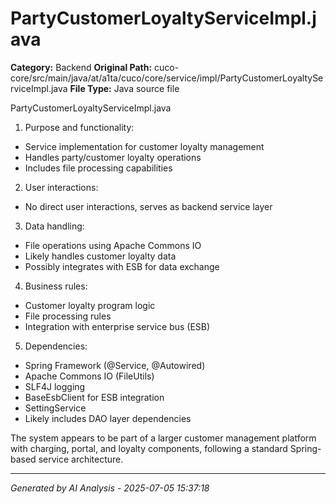 # PartyCustomerLoyaltyServiceImpl.java

**Category:** Backend
**Original Path:** cuco-core/src/main/java/at/a1ta/cuco/core/service/impl/PartyCustomerLoyaltyServiceImpl.java
**File Type:** Java source file

PartyCustomerLoyaltyServiceImpl.java
1. Purpose and functionality:
- Service implementation for customer loyalty management
- Handles party/customer loyalty operations
- Includes file processing capabilities

2. User interactions:
- No direct user interactions, serves as backend service layer

3. Data handling:
- File operations using Apache Commons IO
- Likely handles customer loyalty data
- Possibly integrates with ESB for data exchange

4. Business rules:
- Customer loyalty program logic
- File processing rules
- Integration with enterprise service bus (ESB)

5. Dependencies:
- Spring Framework (@Service, @Autowired)
- Apache Commons IO (FileUtils)
- SLF4J logging
- BaseEsbClient for ESB integration
- SettingService
- Likely includes DAO layer dependencies

The system appears to be part of a larger customer management platform with charging, portal, and loyalty components, following a standard Spring-based service architecture.

---
*Generated by AI Analysis - 2025-07-05 15:37:18*

